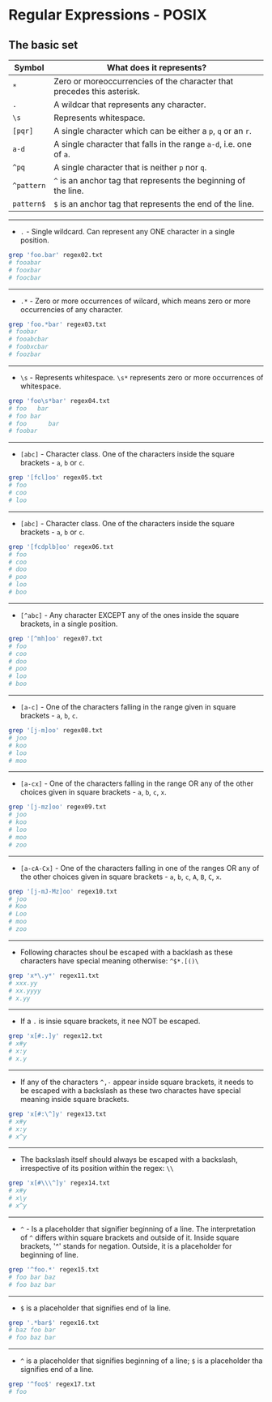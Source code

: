 # Regular Expressions - POSIX

## The basic set

|Symbol|What does it represents?|
|------|------------------------|
|`*`       |Zero or moreoccurrencies of the character that precedes this asterisk.|
|`.`       |A wildcar that represents any character.|
|`\s`      |Represents whitespace.|
|`[pqr]`   |A single character which can be either a `p`, `q` or an `r`.|
|`a-d`     |A single character that falls in the range `a-d`, i.e. one of `a`.|
|`^pq`     |A single character that is neither `p` nor `q`.|
|`^pattern`|`^` is an anchor tag that represents the beginning of the line.|
|`pattern$`|`$` is an anchor tag that represents the end of the line.|

---

- `.` - Single wildcard. Can represent any ONE character in a single position.
```bash
grep 'foo.bar' regex02.txt
# fooabar
# fooxbar
# foocbar
```

---

- `.*` - Zero or more occurrences of wilcard, which means zero or more occurrencies of any character.
```bash
grep 'foo.*bar' regex03.txt
# foobar
# fooabcbar
# foobxcbar
# foozbar
```

---

- `\s` - Represents whitespace. `\s*` represents zero or more occurrences of whitespace.
```bash
grep 'foo\s*bar' regex04.txt
# foo   bar
# foo bar
# foo      bar
# foobar
```

---

- `[abc]` - Character class. One of the characters inside the square brackets - `a`, `b` or `c`.
```bash
grep '[fcl]oo' regex05.txt
# foo
# coo
# loo
```

---

- `[abc]` - Character class. One of the characters inside the square brackets - `a`, `b` or `c`.
```bash
grep '[fcdplb]oo' regex06.txt
# foo
# coo
# doo
# poo
# loo
# boo
```

---

- `[^abc]` - Any character EXCEPT any of the ones inside the square brackets, in a single position.
```bash
grep '[^mh]oo' regex07.txt
# foo
# coo
# doo
# poo
# loo
# boo
```

---

- `[a-c]` - One of the characters falling in the range given in square brackets - `a`, `b`, `c`.
```bash
grep '[j-m]oo' regex08.txt
# joo
# koo
# loo
# moo
```

---

- `[a-cx]` - One of the characters falling in the range OR any of the other choices given in square brackets - `a`, `b`, `c`, `x`.
```bash
grep '[j-mz]oo' regex09.txt
# joo
# koo
# loo
# moo
# zoo
```

---

- `[a-cA-Cx]` - One of the characters falling in one of the ranges OR any of the other choices given in square brackets - `a`, `b`, `c`, `A`, `B`, `C`, `x`.
```bash
grep '[j-mJ-Mz]oo' regex10.txt
# joo
# Koo
# Loo
# moo
# zoo
```

---

- Following charactes shoul be escaped with a backlash as these characters have special meaning otherwise: `^$*.[()\`
```bash
grep 'x*\.y*' regex11.txt
# xxx.yy
# xx.yyyy
# x.yy
```

---

- If a `.` is insie square brackets, it nee NOT be escaped.
```bash
grep 'x[#:.]y' regex12.txt
# x#y
# x:y
# x.y
```

---

- If any of the characters `^,-` appear inside square brackets, it needs to be escaped with a backslash as these two charactes have special meaning inside square brackets.
```bash
grep 'x[#:\^]y' regex13.txt
# x#y
# x:y
# x^y
```

---

- The backslash itself should always be escaped with a backslash, irrespective of its position within the regex: `\\`
```bash
grep 'x[#\\\^]y' regex14.txt
# x#y
# x\y
# x^y
```

---

- `^` - Is a placeholder that signifier beginning of a line. The interpretation of `^` differs within square brackets and outside of it. Inside square brackets, '^' stands for negation. Outside, it is a placeholder for beginning of line.
```bash
grep '^foo.*' regex15.txt
# foo bar baz
# foo baz bar
```

---

- `$` is a placeholder that signifies end of la line.
```bash
grep '.*bar$' regex16.txt
# baz foo bar
# foo baz bar
```

---

- `^` is a placeholder that signifies beginning of a line; `$` is a placeholder tha signifies end of a line.
```bash
grep '^foo$' regex17.txt
# foo
```
